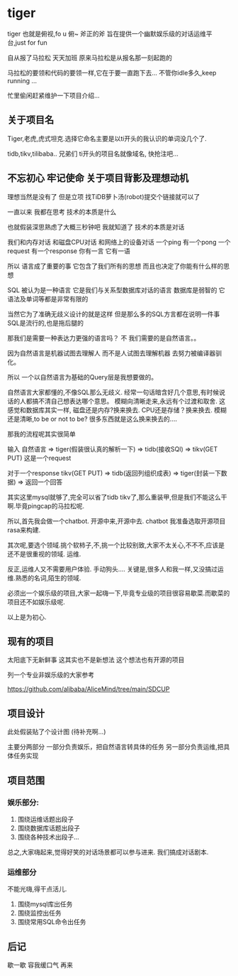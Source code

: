 # tiger
tiger 也就是俯视,fo u 俯~ 斧正的斧 旨在提供一个幽默娱乐级的对话运维平台,just for fun

自从报了马拉松 天天加班 原来马拉松是从报名那一刻起跑的 

马拉松的要领和代码的要领一样,它在于要一直跑下去... 不管你idle多久,keep running ...


忙里偷闲赶紧维护一下项目介绍...


## 关于项目名

Tiger,老虎,虎式坦克.选择它命名主要是以ti开头的我认识的单词没几个了. 

tidb,tikv,tilibaba.. 兄弟们 ti开头的项目名就像域名, 快抢注吧...

## 不忘初心 牢记使命 关于项目背影及理想动机

理想当然是没有了 但是立项 找TiDB萝卜汤(robot)提交个链接就可以了

一直以来 我都在思考 技术的本质是什么

也就假装深思熟虑了大概三秒钟吧 我就知道了 技术的本质是对话

我们和内存对话 和磁盘CPU对话 和网络上的设备对话
一个ping 有一个pong 
一个request 有一个response
你有一言 它有一语

所以 语言成了重要的事 它包含了我们所有的思想 而且也决定了你能有什么样的思想

SQL 被认为是一种语言 它是我们与关系型数据库对话的语言 数据库是弱智的 它语法及单词等都是非常有限的

当然它为了准确无歧义设计的就是这样 但是那么多的SQL方言都在说明一件事 SQL是流行的,也是拖后腿的

那我们是需要一种表达力更强的语言吗？ 不 我们需要的是自然语言。。

因为自然语言是机器试图去理解人 而不是人试图去理解机器 去努力被编译器驯化。

所以 一个以自然语言为基础的Query层是我想要做的。

自然语言大家都懂的,不像SQL那么无歧义. 经常一句话暗含好几个意思,有时候说话的人都搞不清自己想表达哪个意思。
模糊向清晰走来,永远有个过渡和取舍. 这感觉和数据库其实一样, 磁盘还是内存?换来换去. CPU还是存储？换来换去.
模糊还是清晰,to be or not to be?
很多东西就是这么换来换去的....


那我的流程呢其实很简单

输入 自然语言 => tiger(假装很认真的解析一下) => tidb(接收SQl) => tikv(GET PUT)
这是一个request 

对于一个response
tikv(GET PUT) => tidb(返回列组织成表) => tiger(封装一下数据) => 返回一个回答

其实这里mysql就够了,完全可以省了tidb tikv了,那么重装甲,但是我们不能这么干啊.毕竟pingcap的马拉松呢.

所以,首先我会做一个chatbot. 开源中来,开源中去. chatbot 我准备选取开源项目rasa来构建.

其次呢,要选个领域.挑个软柿子,不,挑一个比较别致,大家不太关心,不不不,应该是还不是很重视的领域. 运维.

反正,运维人又不需要用户体验. 手动狗头.... 关键是,很多人和我一样,又没搞过运维.熟悉的名词,陌生的领域.

必须出一个娱乐级的项目,大家一起嗨一下,毕竟专业级的项目很容易歇菜.而歇菜的项目还不如娱乐级呢.

以上是为初心.

## 现有的项目
太阳底下无新鲜事 这其实也不是新想法 这个想法也有开源的项目

列一个专业非娱乐级的大家参考

https://github.com/alibaba/AliceMind/tree/main/SDCUP


## 项目设计

此处假装贴了个设计图 (待补充啊...)

主要分两部分
一部分负责娱乐，把自然语言转具体的任务
另一部分负责运维,把具体任务实现

## 项目范围
### 娱乐部分:
1. 围绕运维话题出段子
2. 围绕数据库话题出段子
3. 围绕各种技术出段子... 

总之,大家嗨起来,觉得好笑的对话场景都可以参与进来. 我们搞成对话剧本.
### 运维部分
不能光嗨,得干点活儿. 
1. 围绕mysql库出任务
2. 围绕监控出任务
3. 围绕常用SQL命令出任务

## 后记

歇一歇 容我缓口气 再来
